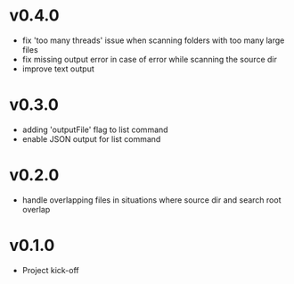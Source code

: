 # v0.4.0

* fix 'too many threads' issue when scanning folders with too many large files
* fix missing output error in case of error while scanning the source dir
* improve text output

# v0.3.0

* adding 'outputFile' flag to list command
* enable JSON output for list command

# v0.2.0

* handle overlapping files in situations where source dir and search root overlap

# v0.1.0

* Project kick-off